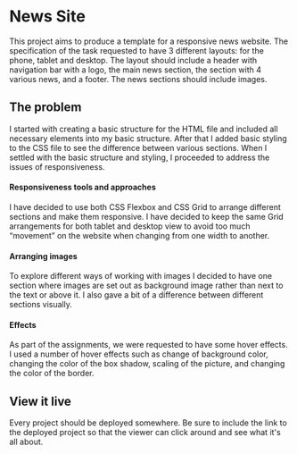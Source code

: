 # News Site

This project aims to produce a template for a responsive news website. The specification of the task requested to have 3 different layouts: for the phone, tablet and desktop. The layout should include a header with navigation bar with a logo, the main news section, the section with 4 various news, and a footer. The news sections should include images. 

## The problem

I started with creating a basic structure for the HTML file and included all necessary elements into my basic structure. After that I added basic styling to the CSS file to see the difference between various sections. When I settled with the basic structure and styling, I proceeded to address the issues of responsiveness.

#### Responsiveness tools and approaches
I have decided to use both CSS Flexbox and CSS Grid to arrange different sections and make them responsive. I have decided to keep the same Grid arrangements for both tablet and desktop view to avoid too much “movement” on the website when changing from one width to another.

#### Arranging images
To explore different ways of working with images I decided to have one section where images are set out as background image rather than next to the text or above it. I also gave a bit of a difference between different sections visually.

#### Effects
As part of the assignments, we were requested to have some hover effects. I used a number of hover effects such as change of background color, changing the color of the box shadow, scaling of the picture, and changing the color of the border.

## View it live
Every project should be deployed somewhere. Be sure to include the link to the deployed project so that the viewer can click around and see what it's all about.
